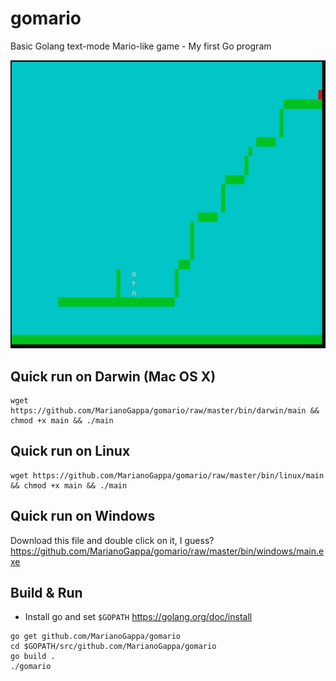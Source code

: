 # gomario
Basic Golang text-mode Mario-like game - My first Go program

![Screenshot](screenshot.png?raw=true)

## Quick run on Darwin (Mac OS X)
```
wget https://github.com/MarianoGappa/gomario/raw/master/bin/darwin/main && chmod +x main && ./main
```

## Quick run on Linux
```
wget https://github.com/MarianoGappa/gomario/raw/master/bin/linux/main && chmod +x main && ./main
```

## Quick run on Windows
Download this file and double click on it, I guess?
https://github.com/MarianoGappa/gomario/raw/master/bin/windows/main.exe

## Build & Run
- Install go and set `$GOPATH`
https://golang.org/doc/install


```
go get github.com/MarianoGappa/gomario
cd $GOPATH/src/github.com/MarianoGappa/gomario
go build .
./gomario
```
